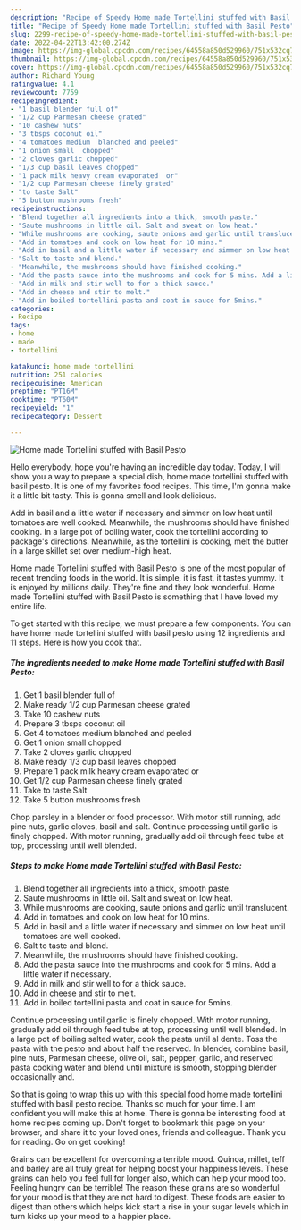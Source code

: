 ```yaml
---
description: "Recipe of Speedy Home made Tortellini stuffed with Basil Pesto"
title: "Recipe of Speedy Home made Tortellini stuffed with Basil Pesto"
slug: 2299-recipe-of-speedy-home-made-tortellini-stuffed-with-basil-pesto
date: 2022-04-22T13:42:00.274Z
image: https://img-global.cpcdn.com/recipes/64558a850d529960/751x532cq70/home-made-tortellini-stuffed-with-basil-pesto-recipe-main-photo.jpg
thumbnail: https://img-global.cpcdn.com/recipes/64558a850d529960/751x532cq70/home-made-tortellini-stuffed-with-basil-pesto-recipe-main-photo.jpg
cover: https://img-global.cpcdn.com/recipes/64558a850d529960/751x532cq70/home-made-tortellini-stuffed-with-basil-pesto-recipe-main-photo.jpg
author: Richard Young
ratingvalue: 4.1
reviewcount: 7759
recipeingredient:
- "1 basil blender full of"
- "1/2 cup Parmesan cheese grated"
- "10 cashew nuts"
- "3 tbsps coconut oil"
- "4 tomatoes medium  blanched and peeled"
- "1 onion small  chopped"
- "2 cloves garlic chopped"
- "1/3 cup basil leaves chopped"
- "1 pack milk heavy cream evaporated  or"
- "1/2 cup Parmesan cheese finely grated"
- "to taste Salt"
- "5 button mushrooms fresh"
recipeinstructions:
- "Blend together all ingredients into a thick, smooth paste."
- "Saute mushrooms in little oil. Salt and sweat on low heat."
- "While mushrooms are cooking, saute onions and garlic until translucent."
- "Add in tomatoes and cook on low heat for 10 mins."
- "Add in basil and a little water if necessary and simmer on low heat until tomatoes are well cooked."
- "Salt to taste and blend."
- "Meanwhile, the mushrooms should have finished cooking."
- "Add the pasta sauce into the mushrooms and cook for 5 mins. Add a little water if necessary."
- "Add in milk and stir well to for a thick sauce."
- "Add in cheese and stir to melt."
- "Add in boiled tortellini pasta and coat in sauce for 5mins."
categories:
- Recipe
tags:
- home
- made
- tortellini

katakunci: home made tortellini 
nutrition: 251 calories
recipecuisine: American
preptime: "PT16M"
cooktime: "PT60M"
recipeyield: "1"
recipecategory: Dessert

---
```



![Home made Tortellini stuffed with Basil Pesto](https://img-global.cpcdn.com/recipes/64558a850d529960/751x532cq70/home-made-tortellini-stuffed-with-basil-pesto-recipe-main-photo.jpg)

Hello everybody, hope you're having an incredible day today. Today, I will show you a way to prepare a special dish, home made tortellini stuffed with basil pesto. It is one of my favorites food recipes. This time, I'm gonna make it a little bit tasty. This is gonna smell and look delicious.

Add in basil and a little water if necessary and simmer on low heat until tomatoes are well cooked. Meanwhile, the mushrooms should have finished cooking. In a large pot of boiling water, cook the tortellini according to package&#39;s directions. Meanwhile, as the tortellini is cooking, melt the butter in a large skillet set over medium-high heat.

Home made Tortellini stuffed with Basil Pesto is one of the most popular of recent trending foods in the world. It is simple, it is fast, it tastes yummy. It is enjoyed by millions daily. They're fine and they look wonderful. Home made Tortellini stuffed with Basil Pesto is something that I have loved my entire life.


To get started with this recipe, we must prepare a few components. You can have home made tortellini stuffed with basil pesto using 12 ingredients and 11 steps. Here is how you cook that.

<!--inarticleads1-->

##### The ingredients needed to make Home made Tortellini stuffed with Basil Pesto:

1. Get 1 basil blender full of
1. Make ready 1/2 cup Parmesan cheese grated
1. Take 10 cashew nuts
1. Prepare 3 tbsps coconut oil
1. Get 4 tomatoes medium  blanched and peeled
1. Get 1 onion small  chopped
1. Take 2 cloves garlic chopped
1. Make ready 1/3 cup basil leaves chopped
1. Prepare 1 pack milk heavy cream evaporated  or
1. Get 1/2 cup Parmesan cheese finely grated
1. Take to taste Salt
1. Take 5 button mushrooms fresh


Chop parsley in a blender or food processor. With motor still running, add pine nuts, garlic cloves, basil and salt. Continue processing until garlic is finely chopped. With motor running, gradually add oil through feed tube at top, processing until well blended. 

<!--inarticleads2-->

##### Steps to make Home made Tortellini stuffed with Basil Pesto:

1. Blend together all ingredients into a thick, smooth paste.
1. Saute mushrooms in little oil. Salt and sweat on low heat.
1. While mushrooms are cooking, saute onions and garlic until translucent.
1. Add in tomatoes and cook on low heat for 10 mins.
1. Add in basil and a little water if necessary and simmer on low heat until tomatoes are well cooked.
1. Salt to taste and blend.
1. Meanwhile, the mushrooms should have finished cooking.
1. Add the pasta sauce into the mushrooms and cook for 5 mins. Add a little water if necessary.
1. Add in milk and stir well to for a thick sauce.
1. Add in cheese and stir to melt.
1. Add in boiled tortellini pasta and coat in sauce for 5mins.


Continue processing until garlic is finely chopped. With motor running, gradually add oil through feed tube at top, processing until well blended. In a large pot of boiling salted water, cook the pasta until al dente. Toss the pasta with the pesto and about half the reserved. In blender, combine basil, pine nuts, Parmesan cheese, olive oil, salt, pepper, garlic, and reserved pasta cooking water and blend until mixture is smooth, stopping blender occasionally and. 

So that is going to wrap this up with this special food home made tortellini stuffed with basil pesto recipe. Thanks so much for your time. I am confident you will make this at home. There is gonna be interesting food at home recipes coming up. Don't forget to bookmark this page on your browser, and share it to your loved ones, friends and colleague. Thank you for reading. Go on get cooking!

Grains can be excellent for overcoming a terrible mood. Quinoa, millet, teff and barley are all truly great for helping boost your happiness levels. These grains can help you feel full for longer also, which can help your mood too. Feeling hungry can be terrible! The reason these grains are so wonderful for your mood is that they are not hard to digest. These foods are easier to digest than others which helps kick start a rise in your sugar levels which in turn kicks up your mood to a happier place.
